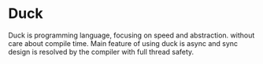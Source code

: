 # Duck
Duck is programming language, focusing on speed and abstraction. without care about compile time. Main feature of using duck is async and sync design is resolved by the compiler with full thread safety. 
